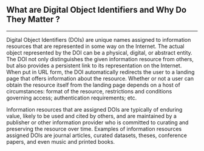 ## What are Digital Object Identifiers and Why Do They Matter ?
---

Digital Object Identifiers (DOIs) are unique names assigned to information resources that are represented in some way on the Internet. The actual object represented by the DOI can be a physical, digital, or abstract entity. The DOI not only distinguishes the given information resource from others, but also  provides a persistent link to its representation on the Internet. When put in URL form, the DOI automatically redirects the user to a landing page that offers information about the resource. Whether or not a user can obtain the resource itself from the landing page depends on a host of circumstances: format of the resource, restrictions and conditions governing access; authentication requirements; etc.

Information resources that are assigned DOIs are typically of enduring value, likely to be used and cited by others, and are maintained by a publisher or other information provider who is committed to curating and preserving the resource over time. Examples of information resources assigned DOIs are journal articles, curated datasets, theses, conference papers, and even music and printed books.
